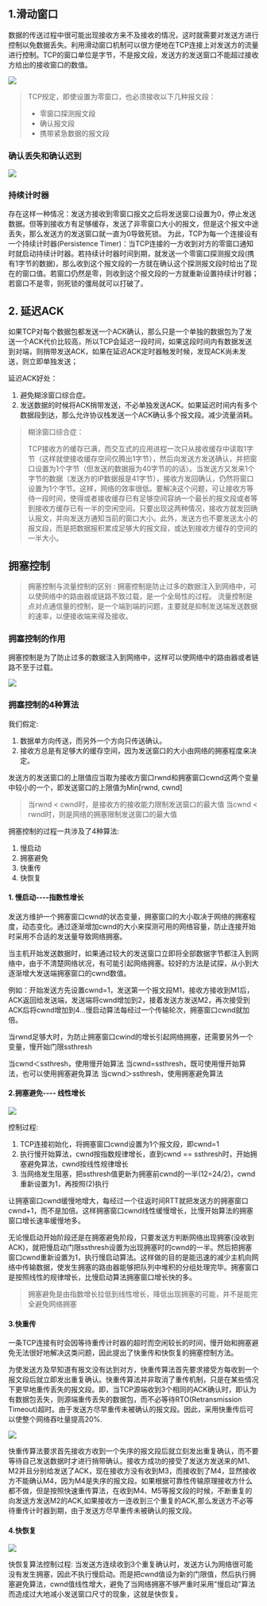 ## 1.滑动窗口

数据的传送过程中很可能出现接收方来不及接收的情况，这时就需要对发送方进行控制以免数据丢失。利用滑动窗口机制可以很方便地在TCP连接上对发送方的流量进行控制。TCP的窗口单位是字节，不是报文段，发送方的发送窗口不能超过接收方给出的接收窗口的数值。

![](https://ae01.alicdn.com/kf/H37e4bc7b65cc42cba7986eed574581a8i.jpg)

> TCP规定，即使设置为零窗口，也必须接收以下几种报文段：
>
> - 零窗口探测报文段
> - 确认报文段
> - 携带紧急数据的报文段

### 确认丢失和确认迟到



![](https://ae01.alicdn.com/kf/H116d375fa7a142d48e25a16105bf0eba7.jpg)

### 持续计时器

存在这样一种情况：发送方接收到零窗口报文之后将发送窗口设置为0，停止发送数据。但等到接收方有足够缓存，发送了非零窗口大小的报文，但是这个报文中途丢失，那么发送方的发送窗口就一直为0导致死锁。
为此，TCP为每一个连接设有一个持续计时器(Persistence Timer)：当TCP连接的一方收到对方的零窗口通知时就启动持续计时器。若持续计时器时间到期，就发送一个零窗口探测报文段(携有1字节的数据)，那么收到这个报文段的一方就在确认这个探测报文段时给出了现在的窗口值。若窗口仍然是零，则收到这个报文段的一方就重新设置持续计时器；若窗口不是零，则死锁的僵局就可以打破了。



## 2. 延迟ACK

如果TCP对每个数据包都发送一个ACK确认，那么只是一个单独的数据包为了发送一个ACK代价比较高，所以TCP会延迟一段时间，如果这段时间内有数据发送到对端，则捎带发送ACK，如果在延迟ACK定时器触发时候，发现ACK尚未发送，则立即单独发送；

延迟ACK好处：

1. 避免糊涂窗口综合症。
2. 发送数据的时候将ACK捎带发送，不必单独发送ACK。如果延迟时间内有多个数据段到达，那么允许协议栈发送一个ACK确认多个报文段。减少流量消耗。

> 糊涂窗口综合症：
>
> TCP接收方的缓存已满，而交互式的应用进程一次只从接收缓存中读取1字节（这样就使接收缓存空间仅腾出1字节），然后向发送方发送确认，并把窗口设置为1个字节（但发送的数据报为40字节的的话）。当发送方又发来1个字节的数据（发送方的IP数据报是41字节），接收方发回确认，仍然将窗口设置为1个字节。这样，网络的效率很低。要解决这个问题，可让接收方等待一段时间，使得或者接收缓存已有足够空间容纳一个最长的报文段或者等到接收方缓存已有一半的空闲空间。只要出现这两种情况，接收方就发回确认报文，并向发送方通知当前的窗口大小。此外，发送方也不要发送太小的报文段，而是把数据报积累成足够大的报文段，或达到接收方缓存的空间的一半大小。

## 拥塞控制

> 拥塞控制与流量控制的区别 :
> 拥塞控制是防止过多的数据注入到网络中，可以使网络中的路由器或链路不致过载，是一个全局性的过程。
> 流量控制是点对点通信量的控制，是一个端到端的问题，主要就是抑制发送端发送数据的速率，以便接收端来得及接收。



### 拥塞控制的作用

拥塞控制是为了防止过多的数据注入到网络中，这样可以使网络中的路由器或者链路不至于过载。

![](https://ae01.alicdn.com/kf/Hafadf25fc10e4daa926eb986455d35f9s.jpg)

### 拥塞控制的4种算法

我们假定:

1. 数据单方向传送，而另外一个方向只传送确认。
2. 接收方总是有足够大的缓存空间，因为发送窗口的大小由网络的拥塞程度来决定。

发送方的发送窗口的上限值应当取为接收方窗口rwnd和拥塞窗口cwnd这两个变量中较小的一个，即发送窗口的上限值为Min[rwnd, cwnd]

> 当rwnd < cwnd时，是接收方的接收能力限制发送窗口的最大值
> 当cwnd < rwnd时，则是网络的拥塞限制发送窗口的最大值

拥塞控制的过程一共涉及了4种算法:

1. 慢启动
2. 拥塞避免
3. 快重传
4. 快恢复

#### 1. 慢启动----指数性增长

发送方维护一个拥塞窗口cwnd的状态变量，拥塞窗口的大小取决于网络的拥塞程度，动态变化。通过逐渐增加cwnd的大小来探测可用的网络容量，防止连接开始时采用不合适的发送量导致网络拥塞。

当主机开始发送数据时，如果通过较大的发送窗口立即将全部数据字节都注入到网络中，由于不清楚网络状况，有可能引起网络拥塞。较好的方法是试探，从小到大逐渐增大发送端拥塞窗口的cwnd数值。

例如：开始发送方先设置cwnd=1，发送第一个报文段M1，接收方接收到M1后，ACK返回给发送端，发送端将cwnd增加到2，接着发送方发送M2，再次接受到ACK后将cwnd增加到4...慢启动算法每经过一个传输轮次，拥塞窗口cwnd就加倍。

当rwnd足够大时，为防止拥塞窗口cwind的增长引起网络拥塞，还需要另外一个变量，慢开始门限ssthresh

当cwnd＜ssthresh，使用慢开始算法 当cwnd=ssthresh，既可使用慢开始算法，也可以使用拥塞避免算法 当cwnd＞ssthresh，使用拥塞避免算法



#### 2.拥塞避免---- 线性增长

![](https://ae01.alicdn.com/kf/H89df6225056546b48b2f1376bab917b73.jpg)

控制过程:

1. TCP连接初始化，将拥塞窗口cwnd设置为1个报文段，即cwnd=1
2. 执行慢开始算法，cwnd按指数规律增长，直到cwnd == ssthresh时，开始拥塞避免算法，cwnd按线性规律增长
3. 当网络发生阻塞，把ssthresh值更新为拥塞前cwnd的一半(12=24/2)，cwnd重新设置为1，再按照(2)执行

让拥塞窗口cwnd缓慢地增大，每经过一个往返时间RTT就把发送方的拥塞窗口cwnd+1，而不是加倍。这样拥塞窗口cwnd线性缓慢增长，比慢开始算法的拥塞窗口增长速率缓慢地多。

无论慢启动开始阶段还是在拥塞避免阶段，只要发送方判断网络出现拥塞(没收到ACK)，就把慢启动门限ssthresh设置为出现拥塞时的cwnd的一半。然后把拥塞窗口cwnd重新设置为1，执行慢启动算法。这样做的目的是能迅速的减少主机向网络中传输数据，使发生拥塞的路由器能够把队列中堆积的分组处理完毕。拥塞窗口是按照线性的规律增长，比慢启动算法拥塞窗口增长快的多。

> 拥塞避免是由指数增长拉低到线性增长，降低出现拥塞的可能，并不是能完全避免网络拥塞

#### 3.快重传

一条TCP连接有时会因等待重传计时器的超时而空闲较长的时间，慢开始和拥塞避免无法很好地解决这类问题，因此提出了快重传和快恢复的拥塞控制方法。

为使发送方及早知道有报文没有达到对方，快重传算法首先要求接受方每收到一个报文段后就立即发出重复确认。快重传算法并非取消了重传机制，只是在某些情况下更早地重传丢失的报文段。即，当TCP源端收到3个相同的ACK确认时，即认为有数据包丢失，则源端重传丢失的数据包，而不必等待RTO(Retransmission Timeout)超时。由于发送方尽早重传未被确认的报文段。因此，采用快重传后可以使整个网络吞吐量提高20%.

![](https://ae01.alicdn.com/kf/He2360ab085144d8fb65092a03441d50ay.jpg)

快重传算法要求首先接收方收到一个失序的报文段后就立刻发出重复确认，而不要等待自己发送数据时才进行捎带确认。接收方成功的接受了发送方发送来的M1、M2并且分别给发送了ACK，现在接收方没有收到M3，而接收到了M4，显然接收方不能确认M4，因为M4是失序的报文段。如果根据可靠性传输原理接收方什么都不做，但是按照快速重传算法，在收到M4、M5等报文段的时候，不断重复的向发送方发送M2的ACK,如果接收方一连收到三个重复的ACK,那么发送方不必等待重传计时器到期，由于发送方尽早重传未被确认的报文段。

#### 4.快恢复

![](https://youpaiyun.zongqilive.cn//20190825144839.png)

快恢复算法控制过程:
当发送方连续收到3个重复确认时，发送方认为网络很可能没有发生拥塞，因此不执行慢启动。而是把cwnd值设为新的门限值，然后执行拥塞避免算法，cwnd值线性增大，避免了当网络拥塞不够严重时采用"慢启动"算法而造成过大地减小发送窗口尺寸的现象，这就是快恢复。

































































































































